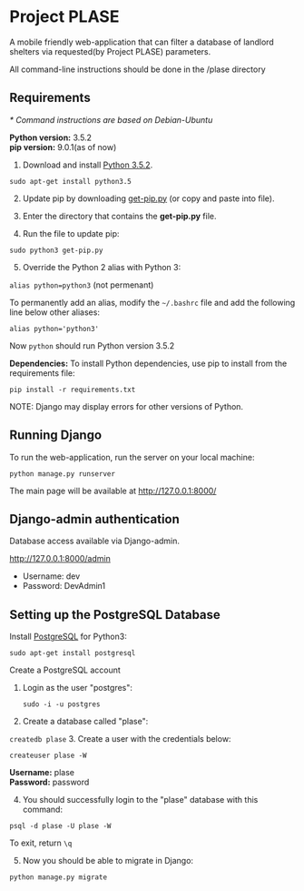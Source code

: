# Project PLASE
A mobile friendly web-application that can filter a database of landlord shelters via requested(by Project PLASE) parameters.

All command-line instructions should be done in the /plase directory

## Requirements
_* Command instructions are based on Debian-Ubuntu_

__Python version:__ 3.5.2    
__pip version:__ 9.0.1(as of now)

1. Download and install [Python 3.5.2](https://www.python.org/downloads/release/python-352/).

  `sudo apt-get install python3.5`

2. Update pip by downloading [get-pip.py](https://bootstrap.pypa.io/get-pip.py) (or copy and paste into file).

3. Enter the directory that contains the __get-pip.py__ file.

4. Run the file to update pip:

  `sudo python3 get-pip.py`

5. Override the Python 2 alias with Python 3:

  `alias python=python3` (not permenant)

  To permanently add an alias, modify the `~/.bashrc` file and add the following line below other aliases:

  `alias python='python3'`

Now `python` should run Python version 3.5.2

__Dependencies:__ To install Python dependencies, use pip to install from the requirements file:

`pip install -r requirements.txt`

NOTE: Django may display errors for other versions of Python.

## Running Django
To run the web-application, run the server on your local machine:

`python manage.py runserver`

The main page will be available at http://127.0.0.1:8000/

## Django-admin authentication
Database access available via Django-admin.

http://127.0.0.1:8000/admin
* Username: dev
* Password: DevAdmin1

## Setting up the PostgreSQL Database

Install [PostgreSQL](https://www.postgresql.org/download/) for Python3:

  `sudo apt-get install postgresql`

Create a PostgreSQL account
1. Login as the user "postgres":

    `sudo -i -u postgres`

2. Create a database called "plase":

  `createdb plase`
3. Create a user with the credentials below:

  `createuser plase -W`  

  __Username:__ plase  
  __Password:__ password

4. You should successfully login to the "plase" database with this command:

  `psql -d plase -U plase -W`

  To exit, return `\q`

5. Now you should be able to migrate in Django:

  `python manage.py migrate`
